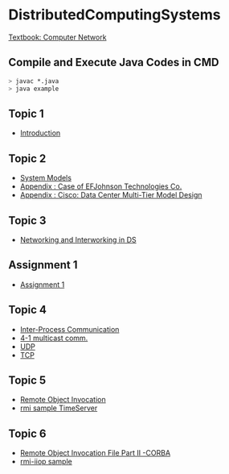 # DistributedComputingSystems

[Textbook: Computer Network](./Computer%20Networks%20(5th%20Edition).pdf)

## Compile and Execute Java Codes in CMD
```bash
> javac *.java
> java example
```

## Topic 1
- [Introduction](./Lecture%20Notes/dist1.pdf)

## Topic 2
- [System Models](./Lecture%20Notes/dist2.ppt)
- [Appendix : Case of EFJohnson Technologies Co.](./Lecture%20Notes/EFJohnsonTechnologies.pdf)
- [Appendix : Cisco: Data Center Multi-Tier Model Design](./Lecture%20Notes/Cisco_DCInfra2.pdf)

## Topic 3
- [Networking and Interworking in DS](./Lecture%20Notes/dist3.ppt)

## Assignment 1
- [Assignment 1](./Assignment/Assignment%201/)

## Topic 4
- [Inter-Process Communication](./Lecture%20Notes/dist4-process-communication.ppt)
- [4-1 multicast comm.](./Lecture%20Notes/dist4-1.ppt)
- [UDP](./sample/udp/)
- [TCP](./sample/tcp/)

## Topic 5
- [Remote Object Invocation](./Lecture%20Notes/dist5-remoteInvocation.ppt)
- [rmi sample TimeServer](./sample/rmi/)

## Topic 6
- [Remote Object Invocation File Part II -CORBA](./Lecture%20Notes/dist6-corba.ppt)
- [rmi-iiop sample](./sample/corba/)
